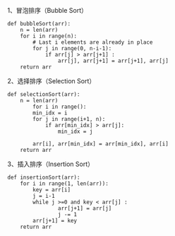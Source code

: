 1、冒泡排序（Bubble Sort）

    def bubbleSort(arr):
        n = len(arr)
        for i in range(n):
            # Last i elements are already in place
            for j in range(0, n-i-1):
                if arr[j] > arr[j+1] :
                    arr[j], arr[j+1] = arr[j+1], arr[j]
        return arr

2、选择排序（Selection Sort）

    def selectionSort(arr):
      	n = len(arr)
    		for i in range(): 
            min_idx = i 
            for j in range(i+1, n): 
                if arr[min_idx] > arr[j]: 
                    min_idx = j 
    
            arr[i], arr[min_idx] = arr[min_idx], arr[i]
        return arr



3、插入排序（Insertion Sort）

    def insertionSort(arr): 
        for i in range(1, len(arr)): 
            key = arr[i] 
            j = i-1
            while j >=0 and key < arr[j] : 
                    arr[j+1] = arr[j] 
                    j -= 1
            arr[j+1] = key 
        return arr






